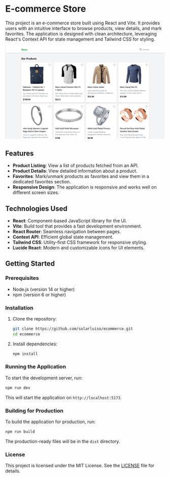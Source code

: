 # E-commerce Store

This project is an e-commerce store built using React and Vite. It provides users with an intuitive interface to browse products, view details, and mark favorites. The application is designed with clean architecture, leveraging React's Context API for state management and Tailwind CSS for styling.

![Demo](https://github.com/solarluiso/ecommerce/blob/main/public/demo.png)

## Features

- **Product Listing**: View a list of products fetched from an API.
- **Product Details**: View detailed information about a product.
- **Favorites**: Mark/unmark products as favorites and view them in a dedicated favorites section.
- **Responsive Design**: The application is responsive and works well on different screen sizes.

## Technologies Used

- **React**: Component-based JavaScript library for the UI.
- **Vite**: Build tool that provides a fast development environment.
- **React Router**: Seamless navigation between pages.
- **Context API**: Efficient global state management.
- **Tailwind CSS**: Utility-first CSS framework for responsive styling.
- **Lucide React**: Modern and customizable icons for UI elements.

## Getting Started

### Prerequisites

- Node.js (version 14 or higher)
- npm (version 6 or higher)

### Installation

1. Clone the repository:
   ```sh
   git clone https://github.com/solarluiso/ecommerce.git
   cd ecommerce
   ```
2. Install dependencies:
   ```sh
   npm install
   ```

### Running the Application

To start the development server, run:

```sh
npm run dev
```

This will start the application on `http://localhost:5173`.

### Building for Production

To build the application for production, run:

```sh
npm run build
```

The production-ready files will be in the `dist` directory.

### License

This project is licensed under the MIT License. See the [LICENSE](LICENSE) file for details.
